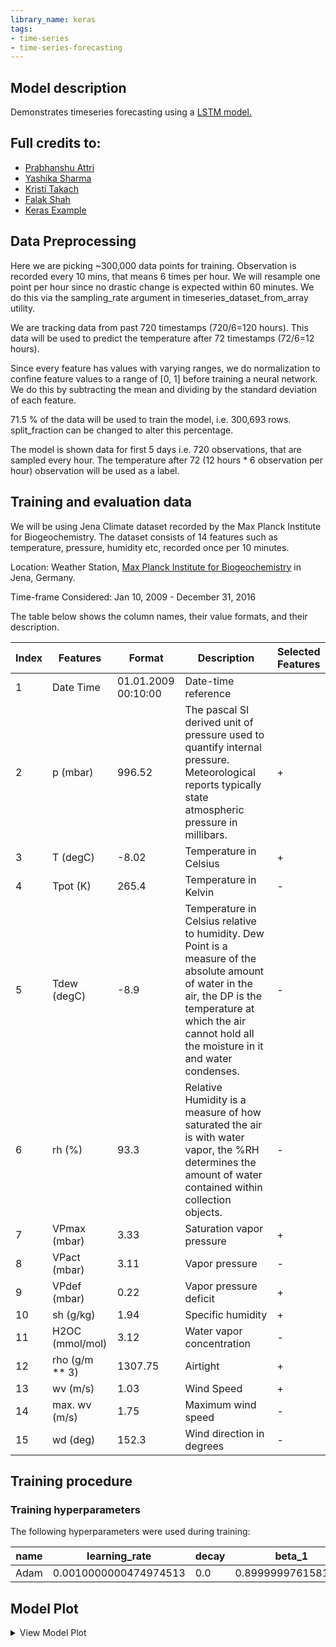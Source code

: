 ```yaml
---
library_name: keras
tags:
- time-series
- time-series-forecasting
---
```


## Model description
Demonstrates timeseries forecasting using a [LSTM model.](https://keras.io/api/layers/recurrent_layers/lstm/)



## Full credits to:

* [Prabhanshu Attri](https://prabhanshu.com/github)
* [Yashika Sharma](https://github.com/yashika51)
* [Kristi Takach](https://github.com/ktakattack)
* [Falak Shah](https://github.com/falaktheoptimist)
* [Keras Example](https://keras.io/examples/timeseries/timeseries_weather_forecasting/#timeseries-forecasting-for-weather-prediction)



## Data Preprocessing

Here we are picking ~300,000 data points for training. Observation is recorded every 10 mins, that means 6 times per hour. We will resample one point per hour since no drastic change is expected within 60 minutes. We do this via the sampling_rate argument in timeseries_dataset_from_array utility.

We are tracking data from past 720 timestamps (720/6=120 hours). This data will be used to predict the temperature after 72 timestamps (72/6=12 hours).

Since every feature has values with varying ranges, we do normalization to confine feature values to a range of [0, 1] before training a neural network. We do this by subtracting the mean and dividing by the standard deviation of each feature.

71.5 % of the data will be used to train the model, i.e. 300,693 rows. split_fraction can be changed to alter this percentage.

The model is shown data for first 5 days i.e. 720 observations, that are sampled every hour. The temperature after 72 (12 hours * 6 observation per hour) observation will be used as a label.

## Training and evaluation data


We will be using Jena Climate dataset recorded by the Max Planck Institute for Biogeochemistry. The dataset consists of 14 features such as temperature, pressure, humidity etc, recorded once per 10 minutes.

Location: Weather Station, [Max Planck Institute for Biogeochemistry](https://www.bgc-jena.mpg.de/wetter/) in Jena, Germany.

Time-frame Considered: Jan 10, 2009 - December 31, 2016

The table below shows the column names, their value formats, and their description.

| Index | Features        | Format              | Description                                                                                                                                                                                                          | Selected Features |
|-------|-----------------|---------------------|----------------------------------------------------------------------------------------------------------------------------------------------------------------------------------------------------------------------|-------------------|
| 1     | Date Time       | 01.01.2009 00:10:00 | Date-time reference                                                                                                                                                                                                  |                   |
| 2     | p (mbar)        | 996.52              | The pascal SI derived unit of pressure used to quantify internal  pressure. Meteorological reports typically state atmospheric pressure in  millibars.                                                               | +                 |
| 3     | T (degC)        | -8.02               | Temperature in Celsius                                                                                                                                                                                               | +                 |
| 4     | Tpot (K)        | 265.4               | Temperature in Kelvin                                                                                                                                                                                                | -                 |
| 5     | Tdew (degC)     | -8.9                | Temperature in Celsius relative to humidity. Dew Point is a measure of  the absolute amount of water in the air, the DP is the temperature at  which the air cannot hold all the moisture in it and water condenses. | -                 |
| 6     | rh (%)          | 93.3                | Relative Humidity is a measure of how saturated the air is with water  vapor, the %RH determines the amount of water contained within  collection objects.                                                           | -                 |
| 7     | VPmax (mbar)    | 3.33                | Saturation vapor pressure                                                                                                                                                                                            | +                 |
| 8     | VPact (mbar)    | 3.11                | Vapor pressure                                                                                                                                                                                                       | -                 |
| 9     | VPdef (mbar)    | 0.22                | Vapor pressure deficit                                                                                                                                                                                               | +                 |
| 10    | sh (g/kg)       | 1.94                | Specific humidity                                                                                                                                                                                                    | +                 |
| 11    | H2OC (mmol/mol) | 3.12                | Water vapor concentration                                                                                                                                                                                            | -                 |
| 12    | rho (g/m ** 3)  | 1307.75             | Airtight                                                                                                                                                                                                             | +                 |
| 13    | wv (m/s)        | 1.03                | Wind Speed                                                                                                                                                                                                           | +                 |
| 14    | max. wv (m/s)   | 1.75                | Maximum wind speed                                                                                                                                                                                                   | -                 |
| 15    | wd (deg)        | 152.3               | Wind direction in degrees                                                                                                                                                                                            | -                 |

## Training procedure

### Training hyperparameters

The following hyperparameters were used during training:

| name | learning_rate | decay | beta_1 | beta_2 | epsilon | amsgrad | training_precision |
|----|-------------|-----|------|------|-------|-------|------------------|
|Adam|0.0010000000474974513|0.0|0.8999999761581421|0.9990000128746033|1e-07|False|float32|

 ## Model Plot

<details>
<summary>View Model Plot</summary>

![Model Image](./model.png)

</details>
